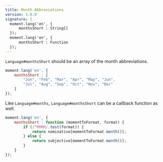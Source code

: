 ```yaml
---
title: Month Abbreviations
version: 1.0.0
signature: |
  moment.lang('en', {
      monthsShort : String[]
  });
  moment.lang('en', {
      monthsShort : Function
  });
---
```



`Language#monthsShort` should be an array of the month abbreviations.

```javascript
moment.lang('en', {
    monthsShort : [
        "Jan", "Feb", "Mar", "Apr", "May", "Jun",
        "Jul", "Aug", "Sep", "Oct", "Nov", "Dec"
    ]
});
```

Like `Language#months`, `Language#monthsShort` can be a callback function as well.

```javascript
moment.lang('en', {
    monthsShort : function (momentToFormat, format) {
        if (/^MMMM/.test(format)) {
            return nominative[momentToFormat.month()];
        } else {
            return subjective[momentToFormat.month()];
        }
    }
});
```
